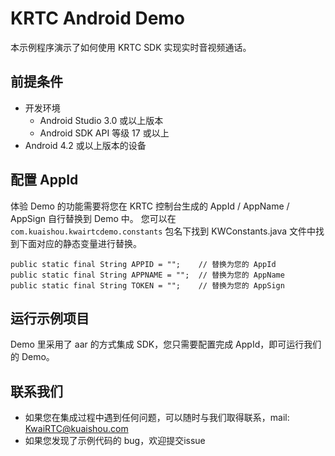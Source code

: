 # KRTC Android Demo

本示例程序演示了如何使用 KRTC SDK 实现实时音视频通话。

## 前提条件
- 开发环境
    - Android Studio 3.0 或以上版本
    - Android SDK API 等级 17 或以上 
- Android 4.2 或以上版本的设备

## 配置 AppId

体验 Demo 的功能需要将您在 KRTC 控制台生成的 AppId / AppName / AppSign 自行替换到 Demo 中。
您可以在 `com.kuaishou.kwairtcdemo.constants` 包名下找到 KWConstants.java 文件中找到下面对应的静态变量进行替换。

```
public static final String APPID = "";    // 替换为您的 AppId
public static final String APPNAME = "";  // 替换为您的 AppName
public static final String TOKEN = "";    // 替换为您的 AppSign
```

## 运行示例项目

Demo 里采用了 aar 的方式集成 SDK，您只需要配置完成 AppId，即可运行我们的 Demo。

## 联系我们

- 如果您在集成过程中遇到任何问题，可以随时与我们取得联系，mail: KwaiRTC@kuaishou.com
- 如果您发现了示例代码的 bug，欢迎提交issue
